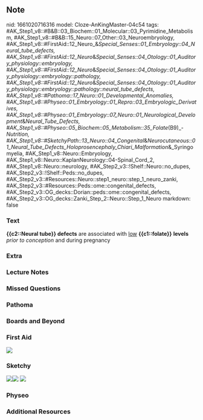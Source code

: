 ## Note
nid: 1661020716316
model: Cloze-AnKingMaster-04c54
tags: #AK_Step1_v8::#B&B::03_Biochem::01_Molecular::03_Pyrimidine_Metabolism, #AK_Step1_v8::#B&B::15_Neuro::07_Other::03_Neuroembryology, #AK_Step1_v8::#FirstAid::12_Neuro_&_Special_Senses::01_Embryology::04_Neural_tube_defects, #AK_Step1_v8::#FirstAid::12_Neuro_&_Special_Senses::04_Otology::01_Auditory_physiology::embryology, #AK_Step1_v8::#FirstAid::12_Neuro_&_Special_Senses::04_Otology::01_Auditory_physiology::embryology::pathology, #AK_Step1_v8::#FirstAid::12_Neuro_&_Special_Senses::04_Otology::01_Auditory_physiology::embryology::pathology::neural_tube_defects, #AK_Step1_v8::#Pathoma::17_Neuro::01_Developmental_Anomalies, #AK_Step1_v8::#Physeo::01_Embryology::01_Repro::03_Embryologic_Derivatives, #AK_Step1_v8::#Physeo::01_Embryology::07_Neuro::01_Neurological_Development_&_Neural_Tube_Defects, #AK_Step1_v8::#Physeo::05_Biochem::05_Metabolism::35_Folate_(B9)_-_Nutrition, #AK_Step1_v8::#SketchyPath::13_Neuro::04_Congenital_&_Neurocutaneous::01_Neural_Tube_Defects_Holoprosencephaly_Chiari_Malformation_&_Syringomyelia, #AK_Step1_v8::Neuro::Embryology, #AK_Step1_v8::Neuro::KaplanNeurology::04-Spinal_Cord_2, #AK_Step1_v8::Neuro::neurology, #AK_Step2_v3::!Shelf::Neuro::no_dupes, #AK_Step2_v3::!Shelf::Peds::no_dupes, #AK_Step2_v3::#Resources::Neuro::step1_neuro::step_1_neuro_zanki, #AK_Step2_v3::#Resources::Peds::ome::congenital_defects, #AK_Step2_v3::OG_decks::Dorian::peds::ome::congenital_defects, #AK_Step2_v3::OG_decks::Zanki_Step_2::Neuro::Step_1_Neuro
markdown: false

### Text
<div>
  <b>{{c2::Neural tube}} defects</b> are associated with <u>low</u>
  <b>{{c1::folate}}</b> <b>levels</b> <i>prior to conception</i>
  and during pregnancy
</div>

### Extra


### Lecture Notes


### Missed Questions


### Pathoma


### Boards and Beyond


### First Aid
<img src="tmp0TQnnX.png">

### Sketchy
<img src= 
"Screen%20Shot%202019-11-20%20at%208.22.14%20PM_1566160514431.jpg"><img src="Screen%20Shot%202019-11-20%20at%208.22.31%20PM_1566160514431.jpg">
<img src=
"Zoverall%20picture%20(100)_1566160514431_1566160514431.JPG">

### Physeo


### Additional Resources

